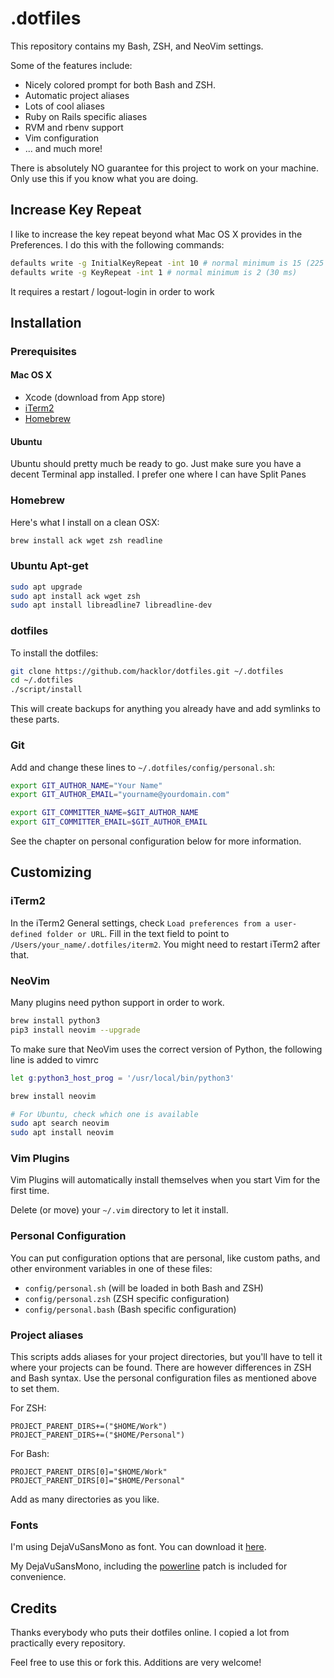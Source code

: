# .dotfiles

This repository contains my Bash, ZSH, and NeoVim settings.

Some of the features include:

* Nicely colored prompt for both Bash and ZSH.
* Automatic project aliases
* Lots of cool aliases
* Ruby on Rails specific aliases
* RVM and rbenv support
* Vim configuration
* ... and much more!

There is absolutely NO guarantee for this project to work on your machine.
Only use this if you know what you are doing.

## Increase Key Repeat
I like to increase the key repeat beyond what Mac OS X provides in the Preferences. I do this with the following commands:

``` bash
defaults write -g InitialKeyRepeat -int 10 # normal minimum is 15 (225 ms)
defaults write -g KeyRepeat -int 1 # normal minimum is 2 (30 ms)
```

It requires a restart / logout-login in order to work

## Installation

### Prerequisites

#### Mac OS X
* Xcode (download from App store)
* [iTerm2](http://www.iterm2.com/)
* [Homebrew](http://mxcl.github.io/homebrew/)

#### Ubuntu
Ubuntu should pretty much be ready to go. Just make sure you have a decent Terminal app installed. I prefer one where I can have Split Panes

### Homebrew

Here's what I install on a clean OSX:

```bash
brew install ack wget zsh readline
```

### Ubuntu Apt-get

```bash
sudo apt upgrade
sudo apt install ack wget zsh
sudo apt install libreadline7 libreadline-dev
```

### dotfiles

To install the dotfiles:

```bash
git clone https://github.com/hacklor/dotfiles.git ~/.dotfiles
cd ~/.dotfiles
./script/install
```

This will create backups for anything you already have and add symlinks to
these parts.

### Git

Add and change these lines to `~/.dotfiles/config/personal.sh`:

``` bash
export GIT_AUTHOR_NAME="Your Name"
export GIT_AUTHOR_EMAIL="yourname@yourdomain.com"

export GIT_COMMITTER_NAME=$GIT_AUTHOR_NAME
export GIT_COMMITTER_EMAIL=$GIT_AUTHOR_EMAIL
```

See the chapter on personal configuration below for more information.

## Customizing

### iTerm2

In the iTerm2 General settings, check `Load preferences from a user-defined
folder or URL`. Fill in the text field to point to
`/Users/your_name/.dotfiles/iterm2`. You might need to restart iTerm2 after
that.

### NeoVim
Many plugins need python support in order to work.

```bash
brew install python3
pip3 install neovim --upgrade
```

To make sure that NeoVim uses the correct version of Python, the following line is added to vimrc

```bash
let g:python3_host_prog = '/usr/local/bin/python3'
```

```bash
brew install neovim
```

```bash
# For Ubuntu, check which one is available
sudo apt search neovim
sudo apt install neovim
```

### Vim Plugins

Vim Plugins will automatically install themselves when you start Vim for the first time.

Delete (or move) your `~/.vim` directory to let it install.

### Personal Configuration

You can put configuration options that are personal, like custom paths, and
other environment variables in one of these files:

* `config/personal.sh` (will be loaded in both Bash and ZSH)
* `config/personal.zsh` (ZSH specific configuration)
* `config/personal.bash` (Bash specific configuration)

### Project aliases

This scripts adds aliases for your project directories, but you'll have to tell
it where your projects can be found. There are however differences in ZSH and
Bash syntax. Use the personal configuration files as mentioned above to set
them.

For ZSH:

    PROJECT_PARENT_DIRS+=("$HOME/Work")
    PROJECT_PARENT_DIRS+=("$HOME/Personal")

For Bash:

    PROJECT_PARENT_DIRS[0]="$HOME/Work"
    PROJECT_PARENT_DIRS[0]="$HOME/Personal"

Add as many directories as you like.

### Fonts

I'm using DejaVuSansMono as font. You can download it [here](http://dejavu-fonts.org/wiki/Download).

My DejaVuSansMono, including the [powerline](https://github.com/Lokaltog/vim-powerline)
patch is included for convenience.

## Credits

Thanks everybody who puts their dotfiles online. I copied a lot from
practically every repository.

Feel free to use this or fork this. Additions are very welcome!
